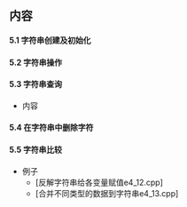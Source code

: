 ##  内容
#### 5.1 字符串创建及初始化

#### 5.2 字符串操作

#### 5.3 字符串查询
+ 内容

#### 5.4 在字符串中删除字符

#### 5.5 字符串比较


+ 例子
	+ [反解字符串给各变量赋值e4_12.cpp]
	+ [合并不同类型的数据到字符串e4_13.cpp]
